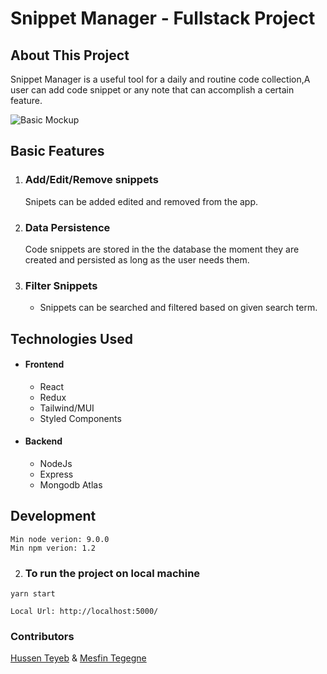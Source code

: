 # Snippet Manager - Fullstack Project

## About This Project

Snippet Manager is a useful tool for a daily and routine code  collection,A user can add code snippet or any note that can accomplish a certain feature.

![Basic Mockup](https://github.com/mesfint/snippet-manager/blob/master/Snippet.png)



## Basic Features

1.  ### Add/Edit/Remove snippets

    Snipets can be added  edited and removed from the app.

2.  ### Data Persistence

    Code snippets are stored in the the database the moment they are created and persisted as long as the user needs them.

3.  ### Filter Snippets
    - Snippets can be searched and filtered based on given search term.
   

## Technologies Used
   - ####  Frontend
      - React
      - Redux
      - Tailwind/MUI
      - Styled Components
      
  -  ####  Backend
      - NodeJs
      - Express
      - Mongodb Atlas
     
## Development

```
Min node verion: 9.0.0
Min npm verion: 1.2
```

2.  ### To run the project on local machine

```
yarn start

```
```
Local Url: http://localhost:5000/
```
### Contributors
  [Hussen Teyeb](https://github.com/ekramteyeb) & [Mesfin Tegegne](https://github.com/mesfint)




